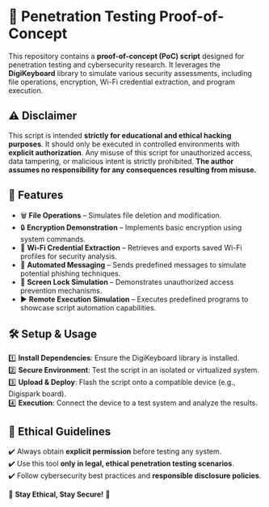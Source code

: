 # 🔐 Penetration Testing Proof-of-Concept  

This repository contains a **proof-of-concept (PoC) script** designed for penetration testing and cybersecurity research. It leverages the **DigiKeyboard** library to simulate various security assessments, including file operations, encryption, Wi-Fi credential extraction, and program execution.  

## ⚠️ Disclaimer  
This script is intended **strictly for educational and ethical hacking purposes**. It should only be executed in controlled environments with **explicit authorization**. Any misuse of this script for unauthorized access, data tampering, or malicious intent is strictly prohibited. **The author assumes no responsibility for any consequences resulting from misuse.**  

## 🚀 Features  
- 🗑️ **File Operations** – Simulates file deletion and modification.  
- 🔒 **Encryption Demonstration** – Implements basic encryption using system commands.  
- 📶 **Wi-Fi Credential Extraction** – Retrieves and exports saved Wi-Fi profiles for security analysis.  
- 📨 **Automated Messaging** – Sends predefined messages to simulate potential phishing techniques.  
- 🔐 **Screen Lock Simulation** – Demonstrates unauthorized access prevention mechanisms.  
- ▶️ **Remote Execution Simulation** – Executes predefined programs to showcase script automation capabilities.  

## 🛠️ Setup & Usage  
1️⃣ **Install Dependencies**: Ensure the DigiKeyboard library is installed.  
2️⃣ **Secure Environment**: Test the script in an isolated or virtualized system.  
3️⃣ **Upload & Deploy**: Flash the script onto a compatible device (e.g., Digispark board).  
4️⃣ **Execution**: Connect the device to a test system and analyze the results.  

## 🔑 Ethical Guidelines  
✔️ Always obtain **explicit permission** before testing any system.  
✔️ Use this tool **only in legal, ethical penetration testing scenarios**.  
✔️ Follow cybersecurity best practices and **responsible disclosure policies**.  

🚀 **Stay Ethical, Stay Secure!** 🚀  
